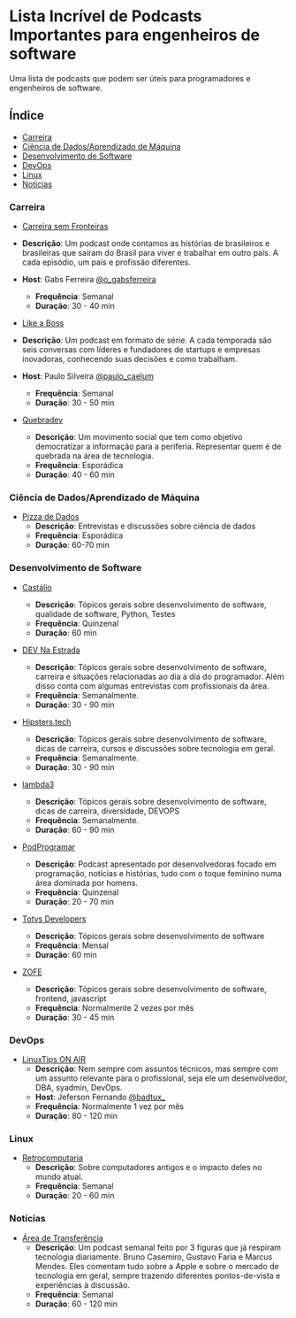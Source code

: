 # Lista Incrível de Podcasts Importantes para engenheiros de software

Uma lista de podcasts que podem ser úteis para programadores e engenheiros de software.

## Índice

* [Carreira](#carreira)
* [Ciência de Dados/Aprendizado de Máquina](#ciencia-de-dadosaprendizado-de-maquina)
* [Desenvolvimento de Software](#desenvolvimento-de-software)
* [DevOps](#devops)
* [Linux](#linux)
* [Notícias](#noticias)

### Carreira

* [Carreira sem Fronteiras](https://www.carreirasemfronteiras.com.br/)
* **Descrição**: Um podcast onde contamos as histórias de brasileiros e brasileiras que saíram do Brasil para viver e trabalhar em outro país. A cada episódio, um país e profissão diferentes.
* **Host**: Gabs Ferreira [@o_gabsferreira](https://twitter.com/o_gabsferreira)
  * **Frequência**: Semanal
  * **Duração**: 30 - 40 min

* [Like a Boss](https://www.likeaboss.com.br/)
* **Descrição**: Um podcast em formato de série. A cada temporada são seis conversas com líderes e fundadores de startups e empresas inovadoras, conhecendo suas decisões e como trabalham.
* **Host**: Paulo Silveira [@paulo_caelum](https://twitter.com/paulo_caelum)
  * **Frequência**: Semanal
  * **Duração**: 30 - 50 min

* [Quebradev](https://quebradev.com.br/)
  * **Descrição**: Um movimento social que tem como objetivo democratizar a informação para a periferia. Representar quem é de quebrada na área de tecnologia.
  * **Frequência**: Esporádica
  * **Duração**: 40 - 60 min

### Ciência de Dados/Aprendizado de Máquina

* [Pizza de Dados](https://pizzadedados.com/)
  * **Descrição**: Entrevistas e discussões sobre ciência de dados
  * **Frequência**: Esporádica
  * **Duração**: 60-70 min

### Desenvolvimento de Software

* [Castálio](https://castalio.info/)
  * **Descrição**: Tópicos gerais sobre desenvolvimento de software, qualidade de software, Python, Testes
  * **Frequência**: Quinzenal
  * **Duração**: 60 min

* [DEV Na Estrada](https://devnaestrada.com.br/)
  * **Descrição**: Tópicos gerais sobre desenvolvimento de software, carreira e situações relacionadas ao dia a dia do programador. Além disso conta com algumas entrevistas com profissionais da área.
  * **Frequência**: Semanalmente.
  * **Duração**: 30 - 90 min

* [Hipsters.tech](https://hipsters.tech/)
  * **Descrição**: Tópicos gerais sobre desenvolvimento de software, dicas de carreira, cursos e discussões sobre tecnologia em geral.
  * **Frequência**: Semanalmente.
  * **Duração**: 30 - 90 min

* [lambda3](https://www.lambda3.com.br/tag/podcast/)
  * **Descrição**: Tópicos gerais sobre desenvolvimento de software, dicas de carreira, diversidade, DEVOPS
  * **Frequência**: Semanalmente.
  * **Duração**: 60 - 90 min

* [PodProgramar](https://mundopodcast.com.br/podprogramar/)
  * **Descrição**: Podcast apresentado por desenvolvedoras focado em programação, notícias e histórias, tudo com o toque feminino numa área dominada por homens.
  * **Frequência**: Quinzenal
  * **Duração**: 20 - 70 min

* [Totvs Developers](https://developers.totvs.com/)
  * **Descrição**: Tópicos gerais sobre desenvolvimento de software
  * **Frequência**: Mensal
  * **Duração**: 60 min

* [ZOFE](https://zofe.com.br/)
  * **Descrição**: Tópicos gerais sobre desenvolvimento de software, frontend, javascript
  * **Frequência**: Normalmente 2 vezes por mês
  * **Duração**: 30 - 45 min

### DevOps

* [LinuxTips ON AIR](https://www.linuxtips.com.br/podcast)
  * **Descrição**: Nem sempre com assuntos técnicos, mas sempre com um assunto relevante para o profissional, seja ele um desenvolvedor, DBA, syadmin, DevOps.
  * **Host**: Jeferson Fernando [@badtux_](https://twitter.com/badtux_)
  * **Frequência**: Normalmente 1 vez por mês
  * **Duração**: 80 - 120  min

### Linux

* [Retrocomputaria](http://www.retrocomputaria.com.br/)
  * **Descrição**: Sobre computadores antigos e o impacto deles no mundo atual.
  * **Frequência**: Semanal
  * **Duração**: 20 - 60 min

### Notícias

* [Área de Transferência](https://areadetransferencia.com.br/)
  * **Descrição**: Um podcast semanal feito por 3 figuras que já respiram tecnologia diariamente. Bruno Casemiro, Gustavo Faria e Marcus Mendes. Eles comentam tudo sobre a Apple e sobre o mercado de tecnologia em geral, sempre trazendo diferentes pontos-de-vista e experiências à discussão.
  * **Frequência**: Semanal
  * **Duração**: 60 - 120 min